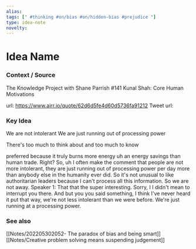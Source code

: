 ```yaml
---
alias: 
tags: [" #thinking #on/bias #on/hidden-bias #prejudice "]
type: idea-note
novelty: 
---
```

# Idea Name

### Context / Source
The Knowledge Project with Shane Parrish
#141 Kunal Shah: Core Human Motivations

url: https://www.airr.io/quote/62d6d5fe4d60d5736fa91212
Tweet url: 

### Key Idea

We are not intolerant
We are just running out of processing power

There's too much to think about and too much to know

preferred because it truly burns more energy uh an energy savings than human trade. Right? So, uh I often make the comment that people are not more intolerant, they are just running out of processing power per day more than anybody else in the humanity ever did. So it's not unusual to like authoritarian leaders because I can't process all this information. So we are not away. Speaker 1: That that the super interesting. Sorry, I I didn't mean to interrupt you there. And but you you said something, I think I've never heard it put that way, we're not less intolerant than we were before. We're just running at a processing power.


### See also
[[Notes/202205302052- The paradox of bias and being smart]]
[[Notes/Creative problem solving means suspending judgement]]